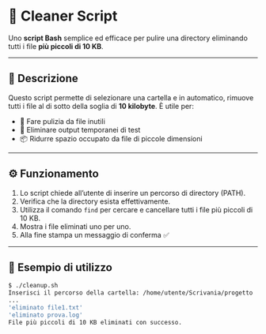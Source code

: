 # 🧹 Cleaner Script

Uno **script Bash** semplice ed efficace per pulire una directory eliminando tutti i file **più piccoli di 10 KB**.

---

## 📁 Descrizione

Questo script permette di selezionare una cartella e in automatico, rimuove tutti i file al di sotto della soglia di **10 kilobyte**. È utile per:

- 🧼 Fare pulizia da file inutili
- 🧪 Eliminare output temporanei di test
- 📦 Ridurre spazio occupato da file di piccole dimensioni

---

## ⚙️ Funzionamento

1. Lo script chiede all’utente di inserire un percorso di directory (PATH).
2. Verifica che la directory esista effettivamente.
3. Utilizza il comando `find` per cercare e cancellare tutti i file più piccoli di 10 KB.
4. Mostra i file eliminati uno per uno.
5. Alla fine stampa un messaggio di conferma ✅

---

## 🧾 Esempio di utilizzo

```bash
$ ./cleanup.sh
Inserisci il percorso della cartella: /home/utente/Scrivania/progetto
...
'eliminato file1.txt'
'eliminato prova.log'
File più piccoli di 10 KB eliminati con successo.